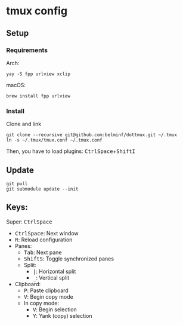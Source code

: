 # tmux config

## Setup

### Requirements

Arch:

```
yay -S fpp urlview xclip
```

macOS:

```
brew install fpp urlview
```

### Install

Clone and link

```
git clone --recursive git@github.com:belminf/dottmux.git ~/.tmux
ln -s ~/.tmux/tmux.conf ~/.tmux.conf
```

Then, you have to load plugins: <kbd>Ctrl</kbd><kbd>Space</kbd>+<kbd>Shift</kbd><kbd>I</kbd>

## Update

```
git pull
git submodule update --init
```

## Keys:

Super: <kbd>Ctrl</kbd><kbd>Space</kbd>

- <kbd>Ctrl</kbd><kbd>Space</kbd>: Next window
- <kbd>R</kbd>: Reload configuration
- Panes:
  - <kbd>Tab</kbd>: Next pane
  - <kbd>Shift</kbd><kbd>S</kbd>: Toggle synchronized panes
  - Split:
    - <kbd>|</kbd>: Horizontal split
    - <kbd>\_</kbd>: Vertical split
- Clipboard:
  - <kbd>P</kbd>: Paste clipboard
  - <kbd>V</kbd>: Begin copy mode
  - In copy mode:
    - <kbd>V</kbd>: Begin selection
    - <kbd>Y</kbd>: Yank (copy) selection
